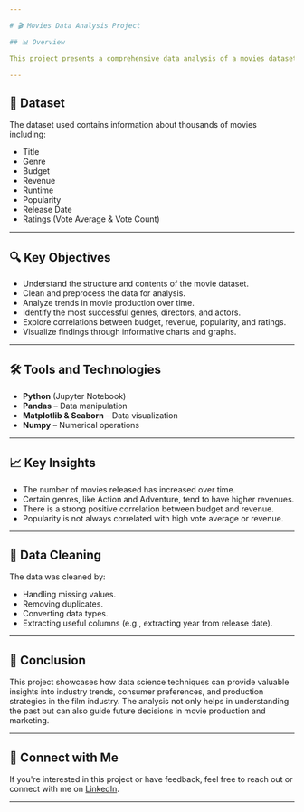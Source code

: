 ```yaml
---

# 🎬 Movies Data Analysis Project

## 📊 Overview

This project presents a comprehensive data analysis of a movies dataset to uncover trends, patterns, and insights within the film industry. Using Python and popular data analysis libraries such as **pandas**, **matplotlib**, and **seaborn**, we explore various aspects of movie performance including budget, revenue, popularity, and critical reception.

---
```


## 📁 Dataset

The dataset used contains information about thousands of movies including:

* Title
* Genre
* Budget
* Revenue
* Runtime
* Popularity
* Release Date
* Ratings (Vote Average & Vote Count)

---

## 🔍 Key Objectives

* Understand the structure and contents of the movie dataset.
* Clean and preprocess the data for analysis.
* Analyze trends in movie production over time.
* Identify the most successful genres, directors, and actors.
* Explore correlations between budget, revenue, popularity, and ratings.
* Visualize findings through informative charts and graphs.

---

## 🛠️ Tools and Technologies

* **Python** (Jupyter Notebook)
* **Pandas** – Data manipulation
* **Matplotlib & Seaborn** – Data visualization
* **Numpy** – Numerical operations

---

## 📈 Key Insights

* The number of movies released has increased over time.
* Certain genres, like Action and Adventure, tend to have higher revenues.
* There is a strong positive correlation between budget and revenue.
* Popularity is not always correlated with high vote average or revenue.

---

## 🧼 Data Cleaning

The data was cleaned by:

* Handling missing values.
* Removing duplicates.
* Converting data types.
* Extracting useful columns (e.g., extracting year from release date).

---

## 📌 Conclusion

This project showcases how data science techniques can provide valuable insights into industry trends, consumer preferences, and production strategies in the film industry. The analysis not only helps in understanding the past but can also guide future decisions in movie production and marketing.

---

## 🔗 Connect with Me

If you're interested in this project or have feedback, feel free to reach out or connect with me on [LinkedIn](https://www.linkedin.com/in/youssef-othman-06b532246).

---

